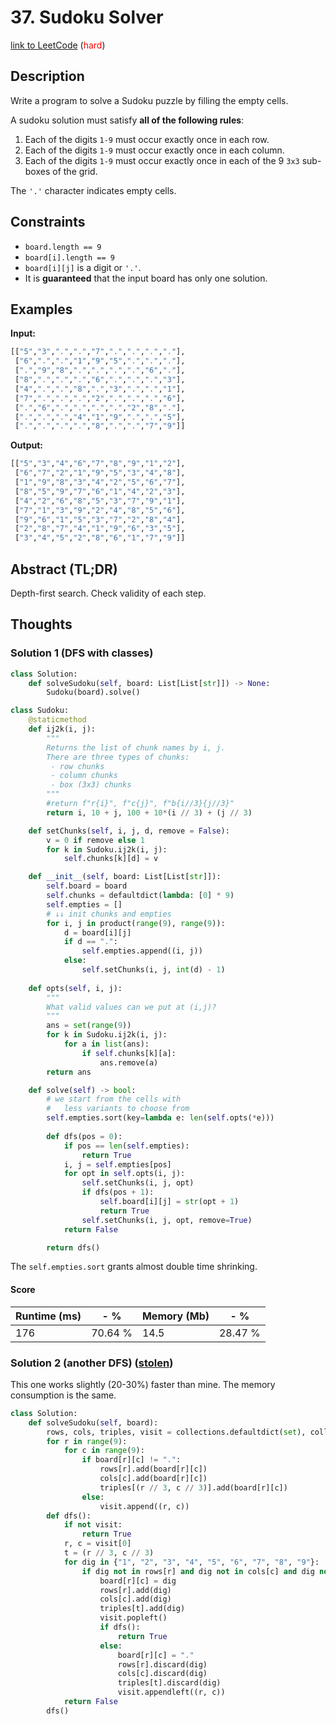 # 37. Sudoku Solver

[link to LeetCode](https://leetcode.com/problems/sudoku-solver/) (<span style="color:red">hard</span>)


## Description
Write a program to solve a Sudoku puzzle by filling the empty cells.

A sudoku solution must satisfy **all of the following rules**:

1.  Each of the digits `1-9` must occur exactly once in each row.
2.  Each of the digits `1-9` must occur exactly once in each column.
3.  Each of the digits `1-9` must occur exactly once in each of the 9 `3x3` sub-boxes of the grid.

The `'.'` character indicates empty cells.

## Constraints
-   `board.length == 9`
-   `board[i].length == 9`
-   `board[i][j]` is a digit or `'.'`.
-   It is **guaranteed** that the input board has only one solution.
## Examples
**Input:**
```python
[["5","3",".",".","7",".",".",".","."],
 ["6",".",".","1","9","5",".",".","."],
 [".","9","8",".",".",".",".","6","."],
 ["8",".",".",".","6",".",".",".","3"],
 ["4",".",".","8",".","3",".",".","1"],
 ["7",".",".",".","2",".",".",".","6"],
 [".","6",".",".",".",".","2","8","."],
 [".",".",".","4","1","9",".",".","5"],
 [".",".",".",".","8",".",".","7","9"]]
```
**Output:** 
```python
[["5","3","4","6","7","8","9","1","2"],
 ["6","7","2","1","9","5","3","4","8"],
 ["1","9","8","3","4","2","5","6","7"],
 ["8","5","9","7","6","1","4","2","3"],
 ["4","2","6","8","5","3","7","9","1"],
 ["7","1","3","9","2","4","8","5","6"],
 ["9","6","1","5","3","7","2","8","4"],
 ["2","8","7","4","1","9","6","3","5"],
 ["3","4","5","2","8","6","1","7","9"]]
```
## Abstract (TL;DR)
Depth-first search. Check validity of each step.
## Thoughts
### Solution 1 (DFS with classes)
```python
class Solution:    
    def solveSudoku(self, board: List[List[str]]) -> None:
        Sudoku(board).solve()

class Sudoku:
    @staticmethod
    def ij2k(i, j):
		"""
		Returns the list of chunk names by i, j.
		There are three types of chunks:
		 - row chunks
		 - column chunks
		 - box (3x3) chunks
		"""
        #return f"r{i}", f"c{j}", f"b{i//3}{j//3}" 
        return i, 10 + j, 100 + 10*(i // 3) + (j // 3)

    def setChunks(self, i, j, d, remove = False):
        v = 0 if remove else 1
        for k in Sudoku.ij2k(i, j):
            self.chunks[k][d] = v

    def __init__(self, board: List[List[str]]):
        self.board = board
        self.chunks = defaultdict(lambda: [0] * 9)
        self.empties = []
		# ↓↓ init chunks and empties
        for i, j in product(range(9), range(9)):
            d = board[i][j]
            if d == ".":
                self.empties.append((i, j))
            else:
                self.setChunks(i, j, int(d) - 1)
    
    def opts(self, i, j):
		"""
		What valid values can we put at (i,j)?
		"""
        ans = set(range(9))
        for k in Sudoku.ij2k(i, j):
            for a in list(ans):
                if self.chunks[k][a]:
                    ans.remove(a)
        return ans

    def solve(self) -> bool:
		# we start from the cells with 
		#   less variants to choose from
        self.empties.sort(key=lambda e: len(self.opts(*e)))
        
        def dfs(pos = 0):
            if pos == len(self.empties):
                return True
            i, j = self.empties[pos]
            for opt in self.opts(i, j):
                self.setChunks(i, j, opt)
                if dfs(pos + 1):
                    self.board[i][j] = str(opt + 1)
                    return True
                self.setChunks(i, j, opt, remove=True)
            return False

        return dfs()
```

The `self.empties.sort` grants almost double time shrinking.

#### Score
| Runtime (ms) | - %     | Memory (Mb) | - %     |
| ------------ | ------- | ----------- | ------- |
| 176          | 70.64 % | 14.5        | 28.47 % |

### Solution 2 (another DFS) ([**stolen**](https://leetcode.com/problems/sudoku-solver/discuss/140837/Python-very-simple-backtracking-solution-using-dictionaries-and-queue-~100-ms-beats-~90))
This one works slightly (20-30%) faster than mine. The memory consumption is the same.
```python
class Solution:
    def solveSudoku(self, board):
        rows, cols, triples, visit = collections.defaultdict(set), collections.defaultdict(set), collections.defaultdict(set), collections.deque([])
        for r in range(9):
            for c in range(9):
                if board[r][c] != ".":
                    rows[r].add(board[r][c])
                    cols[c].add(board[r][c])
                    triples[(r // 3, c // 3)].add(board[r][c])
                else:
                    visit.append((r, c))
        def dfs():
            if not visit:
                return True
            r, c = visit[0]
            t = (r // 3, c // 3)
            for dig in {"1", "2", "3", "4", "5", "6", "7", "8", "9"}:
                if dig not in rows[r] and dig not in cols[c] and dig not in triples[t]:
                    board[r][c] = dig
                    rows[r].add(dig)
                    cols[c].add(dig)
                    triples[t].add(dig)
                    visit.popleft()
                    if dfs():
                        return True
                    else:
                        board[r][c] = "."
                        rows[r].discard(dig)
                        cols[c].discard(dig)
                        triples[t].discard(dig)
                        visit.appendleft((r, c))
            return False
        dfs()
```

